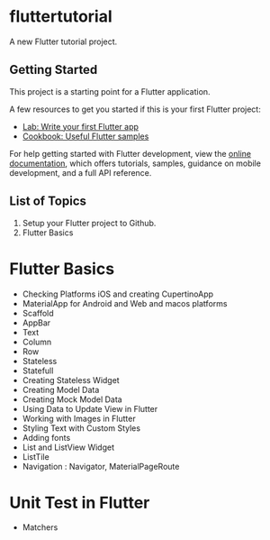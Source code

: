 # fluttertutorial

A new Flutter tutorial project.

## Getting Started

This project is a starting point for a Flutter application.

A few resources to get you started if this is your first Flutter project:

- [Lab: Write your first Flutter app](https://docs.flutter.dev/get-started/codelab)
- [Cookbook: Useful Flutter samples](https://docs.flutter.dev/cookbook)

For help getting started with Flutter development, view the
[online documentation](https://docs.flutter.dev/), which offers tutorials,
samples, guidance on mobile development, and a full API reference.

## List of Topics 
1. Setup your Flutter project to Github. 
2. Flutter Basics 


# Flutter Basics 
- Checking Platforms iOS and creating CupertinoApp 
- MaterialApp for Android and Web and macos platforms 
- Scaffold 
- AppBar 
- Text
- Column 
- Row 
- Stateless 
- Statefull 
- Creating Stateless Widget 
- Creating Model Data 
- Creating Mock Model Data 
- Using Data to Update View in Flutter 
- Working with Images in Flutter 
- Styling Text with Custom Styles 
- Adding fonts
- List and ListView Widget 
- ListTile 
- Navigation : Navigator, MaterialPageRoute 

# Unit Test in Flutter 
- Matchers 
